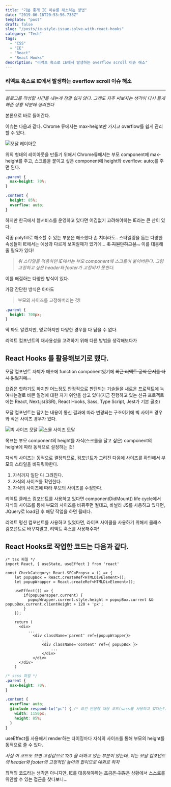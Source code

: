 ```yaml
---
title: "기분 좋게 IE 이슈를 해소하는 방법"
date: "2019-06-18T20:53:56.738Z"
template: "post"
draft: false
slug: "/posts/ie-style-issue-solve-with-react-hooks"
category: "Tech"
tags:
  - "CSS"
  - "IE"
  - "React"
  - "React Hooks"
description: "리액트 훅스로 IE에서 발생하는 overflow scroll 이슈 해소"
---
```



### 리액트 훅스로 IE에서 발생하는 overflow scroll 이슈 해소

---

*블로그를 작성할 시간을 내는게 정말 쉽지 않다. 그래도 자주 써보자는 생각이 다시 들게 해준 상황 덕분에 정리한다*


본론으로 바로 들어간다.

이슈는 다음과 같다.
Chrome 류에서는 max-height만 가지고 overflow를 쉽게 관리할 수 있다.

![모달 레이아웃](/images/2019-06-20/popup-layout.png)

위의 형태의 레이아웃을 만들기 위해서 Chrome류에서는
부모 component에  max-height를 주고,
스크롤을 붙이고 싶은 component에 height와 overflow: auto;를 주면 된다.
```css
.parent {
  max-height: 70%;
}

.content {
  height: 85%;
  overflow: auto;
}

```


하지만 한국에서 웹서비스를 운영하고 있다면 어김없기 고려해야하는 IE라는 큰 산이 있다.

각종 polyfill로 해소할 수 있는 부분은 해소했다 손 치더라도..
스타일링을 돕는 다양한 속성들이 IE에서는 예상과 다르게 보여질때가 있기에...
~~IE 지원안하고싶...~~ 이를 대응해줄 필요가 있다!

>*위 스타일을 적용하면 IE에서는 부모 component에 스크롤이 붙어버린다.
그럼 고정하고 싶은 header와 footer가 고정되지 못한다.*

이를 해결하는 다양한 방식이 있다.

가장 간단한 방식은 아마도
> 부모의 사이즈를 고정해버리는 것!

```css
.parent {
  height: 700px;
}
```

딱 봐도 알겠지만, 명료하지만 다양한 경우를 다 담을 수 없다.

리액트 컴포넌트의 재사용성을 고려하기 위해 다른 방법을 생각해보다가

## React Hooks 를 활용해보기로 했다.

모달 컴포넌트 자체가 애초에 function component였기에  ~~최근 리액트 공식 문서를 다시 읽었기에...~~

요즘은 핫하기도 하지만 어느정도 안정적으로 판단되는 기술들을 새로운 프로젝트에 녹여내는걸로 바쁜 일정에 대한 자기 위안을 삼고 있다(지금 진행하고 있는 신규 프로젝트에는 React, Next.js(SSR), React Hooks, Sass, Type Script, Jest가 기본 골조)

모달 컴포넌트는 담기는 내용이 통신 결과에 따라 변경되는 구조이기에 빅 사이즈 경우와 작은 사이즈 경우가 있다.

![빅 사이즈 모달](/images/2019-06-20/big-size-popup.png)
![스몰 사이즈 모달](/images/2019-06-20/small-size-popup.png)


목표는 부모 component의 height를 자식(스크롤을 달고 싶은) component의 height에 따라 동적으로 설정하는 것!

자식의 사이즈는 동적으로 결정되므로, 컴포넌트가 그려진 다음에 사이즈를 확인해서 부모의 스타일을 바꿔줘야한다.

1. 자식까지 일단 다 그려진다.
2. 자식의 사이즈를 확인한다.
3. 자식의 사이즈에 따라 부모의 사이즈를 수정한다.

리액트 클래스 컴포넌트를 사용하고 있다면 componentDidMount() life cycle에서 자식의 사이즈를 통해 부모의 사이즈를 바꿔주면 될테고,
바닐라 JS를 사용하고 있다면, JQuery로 load된 후 해당 작업을 하면 될테다.

리액트 펑션 컴포넌트를 사용하고 있었다면, 라이프 사이클을 사용하기 위해서 클래스 컴포넌트로 바꾸지말고,
리액트 훅스를 사용해주자!


## React Hooks로 작업한 코드는 다음과 같다.


```tsx
/* tsx 파일 */
import React, { useState, useEffect } from 'react'

const CheckCategory: React.SFC<Props> = () => {
    let popupBox = React.createRef<HTMLDivElement>();
    let popupWrapper = React.createRef<HTMLDivElement>();

    useEffect(() => {
        if(popupWrapper.current) {
          popupWrapper.current.style.height = popupBox.current && popupBox.current.clientHeight + 120 + 'px';
        }
    });

    return (
      <div>
          ...
            <div className='parent' ref={popupWrapper}>
                ...
                <div className='content' ref={ popupBox }>
                    ...
                </div>
            </div>
      </div>
    )
```

```scss
/* scss 파일 */
.parent {
  max-height: 70%;
}

.content {
  overflow: auto;
  @include respond-to("pc") { /* 요건 반응형 대응 코드(sass를 사용하고 있다는?)*/
    width: 1150px;
    height: 85%;
  }
}
```

useEffect를 사용해서 render하는 타이밍마다 
자식의 사이즈를 통해 부모의 height를 동적으로 줄 수 있다.

*사실 이 코드도 보면 고정값으로 120 을 더하고 있는 부분이 있는데, 이는 모달 컴포넌트의 header와 footer의 고정적인 높이의 합이므로 예외로 하자*


최적의 코드라는 생각은 아니지만, IE를 대응해야하는 ~~조금은 귀찮은~~ 상황에서 스스로를 위안할 수 있는 접근을 찾다보니...

